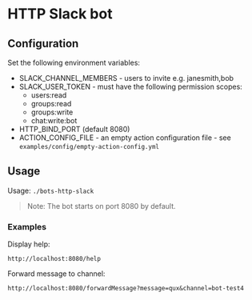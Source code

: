 # HTTP Slack bot

## Configuration

Set the following environment variables:

 - SLACK_CHANNEL_MEMBERS - users to invite e.g. janesmith,bob
 - SLACK_USER_TOKEN - must have the following permission scopes:
   - users:read
   - groups:read
   - groups:write
   - chat:write:bot
 - HTTP_BIND_PORT (default 8080)
 - ACTION_CONFIG_FILE - an empty action configuration file - see `examples/config/empty-action-config.yml`

## Usage

Usage: `./bots-http-slack`

> Note: The bot starts on port 8080 by default.

### Examples

Display help:

    http://localhost:8080/help

Forward message to channel:

    http://localhost:8080/forwardMessage?message=qux&channel=bot-test4
